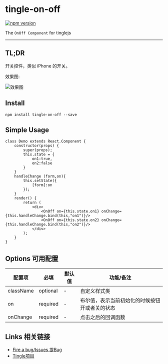 # tingle-on-off

[![npm version](https://badge.fury.io/js/tingle-on-off.svg)](http://badge.fury.io/js/tingle-on-off)

The `OnOff Component` for tinglejs

---

## TL;DR

开关控件，类似 iPhone 的开关。

效果图:

![效果图](http://gtms01.alicdn.com/tps/i1/TB1CxGcIVXXXXcuaXXXJmd.UVXX-173-145.jpg)


## Install

```
npm install tingle-on-off --save
```

## Simple Usage

```
class Demo extends React.Component {
    constructor(props) {
        super(props);
        this.state = {
            on1:true,
            on2:false
        }
    }
    handleChange (form,on){
        this.setState({
            [form]:on
        });
    }
    render() {
        return (
            <div>
                <OnOff on={this.state.on1} onChange={this.handleChange.bind(this,"on1")}/>
                <OnOff on={this.state.on2} onChange={this.handleChange.bind(this,"on2")}/>
            </div>
        );
    }
}
```

## Options 可用配置

| 配置项 | 必填 | 默认值 | 功能/备注 |
|---|----|---|----|
|className|optional|-|自定义样式类|
|on|required|-|布尔值，表示当前初始化的时候按钮开或者关的状态|
|onChange|required|-|点击之后的回调函数|


## Links 相关链接

- [Fire a bug/Issues 提Bug](https://github.com/tinglejs/tingle-on-off/issues)
- [Tingle项目](https://github.com/tinglejs/generator-tingle)